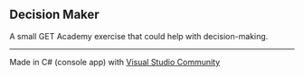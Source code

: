 ## Decision Maker

A small GET Academy exercise that could help with decision-making.

---
Made in C# (console app) with [Visual Studio Community](https://visualstudio.microsoft.com/)
